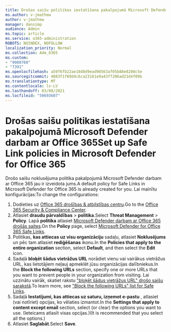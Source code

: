 ```yaml
---
title: Drošas saišu politikas iestatīšana pakalpojumā Microsoft Defender darbam ar Office 365
ms.author: v-jmathew
author: v-jmathew
manager: dansimp
audience: Admin
ms.topic: article
ms.service: o365-administration
ROBOTS: NOINDEX, NOFOLLOW
localization_priority: Normal
ms.collection: Adm_O365
ms.custom:
- "9000760"
- "7391"
ms.openlocfilehash: a59f6fb22ae18d8d9ead98563af05b88e8208c5e
ms.sourcegitcommit: 4883f1f89d4c6ca23161e9a43ff206ad21d4f09b
ms.translationtype: MT
ms.contentlocale: lv-LV
ms.lasthandoff: 03/08/2021
ms.locfileid: "50693607"
---
```

# <a name="set-up-safe-link-policies-in-microsoft-defender-for-office-365"></a><span data-ttu-id="7e470-102">Drošas saišu politikas iestatīšana pakalpojumā Microsoft Defender darbam ar Office 365</span><span class="sxs-lookup"><span data-stu-id="7e470-102">Set up Safe Link policies in Microsoft Defender for Office 365</span></span>

<span data-ttu-id="7e470-103">Drošo saišu noklusējuma politika pakalpojumā Microsoft Defender darbam ar Office 365 jau ir izveidota jums.</span><span class="sxs-lookup"><span data-stu-id="7e470-103">A default policy for Safe Links in Microsoft Defender for Office 365 is already created for you.</span></span> <span data-ttu-id="7e470-104">Lai mainītu konfigurācijas:</span><span class="sxs-lookup"><span data-stu-id="7e470-104">To change the configurations:</span></span>

1. <span data-ttu-id="7e470-105">Dodieties uz [Office 365 drošības & atbilstības centru](https://go.microsoft.com/fwlink/p/?linkid=2077143).</span><span class="sxs-lookup"><span data-stu-id="7e470-105">Go to the [Office 365 Security & Compliance Center](https://go.microsoft.com/fwlink/p/?linkid=2077143).</span></span>
2. <span data-ttu-id="7e470-106">Atlasiet **draudu pārvaldības**  >  **politika**.</span><span class="sxs-lookup"><span data-stu-id="7e470-106">Select **Threat Management** > **Policy**.</span></span> <span data-ttu-id="7e470-107">Lapā **politika** atlasiet [Microsoft Defender darbam ar Office 365 drošās saites](https://go.microsoft.com/fwlink/?linkid=2101058).</span><span class="sxs-lookup"><span data-stu-id="7e470-107">On the **Policy** page, select [Microsoft Defender for Office 365 Safe Links](https://go.microsoft.com/fwlink/?linkid=2101058).</span></span>
3. <span data-ttu-id="7e470-108">Politikas, **kas attiecas uz visu organizāciju** sadaļu, atlasiet **Noklusējums** un pēc tam atlasiet **rediģēšanas** ikonu.</span><span class="sxs-lookup"><span data-stu-id="7e470-108">In the **Policies that apply to the entire organization** section, select **Default**, and then select the **Edit** icon.</span></span>
4. <span data-ttu-id="7e470-109">Sadaļā **bloķēt šādus vietrāžus URL** norādiet vienu vai vairākus vietrāžus URL, kas lietotājiem neļauj apmeklēt jūsu organizācijas dalībniekus.</span><span class="sxs-lookup"><span data-stu-id="7e470-109">In the **Block the following URLs** section, specify one or more URLs that you want to prevent people in your organization from visiting.</span></span> <span data-ttu-id="7e470-110">Lai uzzinātu vairāk, skatiet rakstu ["bloķēt šādus vietrāžus URL" drošo saišu sarakstā](https://go.microsoft.com/fwlink/?linkid=2092123).</span><span class="sxs-lookup"><span data-stu-id="7e470-110">To learn more, see ["Block the following URLs" list for Safe Links](https://go.microsoft.com/fwlink/?linkid=2092123).</span></span>
5. <span data-ttu-id="7e470-111">Sadaļā **Iestatījumi, kas attiecas uz saturu, izņemot e-pastu** , atlasiet (vai notīriet) opcijas, ko vēlaties izmantot.</span><span class="sxs-lookup"><span data-stu-id="7e470-111">In the **Settings that apply to content except email** section, select (or clear) the options you want to use.</span></span> <span data-ttu-id="7e470-112">(Ieteicams atlasīt visas opcijas.)</span><span class="sxs-lookup"><span data-stu-id="7e470-112">(It is recommended that you select all the options.)</span></span>
6. <span data-ttu-id="7e470-113">Atlasiet **Saglabāt**.</span><span class="sxs-lookup"><span data-stu-id="7e470-113">Select **Save**.</span></span>

